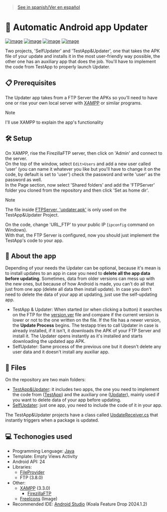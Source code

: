 > [See in spanish/Ver en español](https://github.com/LuisMiSanVe/AutoUpdaterAndroid/blob/main/README.es.md)
# 📱 Automatic Android app Updater
[![image](https://img.shields.io/badge/java-%23ED8B00.svg?style=for-the-badge&logo=openjdk&logoColor=white)](https://www.java.com/)
[![image](https://img.shields.io/badge/Android-3DDC84?style=for-the-badge&logo=android&logoColor=white)](https://developer.android.com/studio)
[![image](https://img.shields.io/badge/Xampp-F37623?style=for-the-badge&logo=xampp&logoColor=white)](https://www.apachefriends.org/es/index.html)
[![image](https://img.shields.io/badge/Android_Studio-3DDC84?style=for-the-badge&logo=android-studio&logoColor=white)](https://developer.android.com/studio)

Two projects, 'SelfUpdater' and 'TestApp&Updater', one that takes the APK file of your update and installs it in the most user-friendly way possible, the other one has an auxiliary app that does the job.
You'll have to implement the code from TestApp to properly launch Updater.
## 📋 Prerequisites
The Updater app takes from a FTP Server the APKs so you'll need to have one or rise your own local server with [XAMPP](https://www.apachefriends.org/es/index.html) or similar programs.
> [!NOTE]
> I'll use XAMPP to explain the app's functionality

## 🛠️ Setup
On XAMPP, rise the FirezillaFTP server, then click on 'Admin' and connect to the server.\
On the top of the window, select `Edit>Users` and add a new user called 'user' (you can name it whatever you like but you'll have to change it on the code, by default is set to 'user') check the password and write 'user' as the password as well.\
In the Page section, now select 'Shared folders' and add the 'FTPServer' folder you cloned from the repository and then click 'Set as home dir'.
> [!NOTE]
> The file inside [FTPServer, 'updater.apk'](https://github.com/LuisMiSanVe/AutoUpdaterAndroid/tree/main/FTPServer) is only used on the TestApp&Updater Project.

On the code, change 'URL_FTP' to your public IP (`ipconfig` command on Windows).\
With that, the FTP Server is configured, now you should just implement the TestApp's code to your app.
## 📖 About the app
Depending of your needs the Updater can be optional, because it's mean is to install updates to an app in case you need to <b>delete all the app data before updating</b>. Sometimes, data from older versions can mess up with the new ones, but because of how Android is made, you can't do all that just from one app (delete all data then install update).
In case you don't need to delete the data of your app at updating, just use the self-updating app.
- TestApp & Updater:
When started (or when clicking a button) it searches on the FTP for the [version.ver](https://github.com/LuisMiSanVe/AutoUpdaterAndroid/blob/main/FTPServer/version.ver) file and compare if the current version is lower or not to the one written on the file. If the file has a newer version, the <b>Update Process</b> begins.
The testapp tries to call Updater in case is already installed, if it isn't, it downloads the APK of your FTP Server and install it.
The Updater opens instantly as it's installed and starts downloading the updated app APK.
- SelfUpdater:
Same process of the previous one but it doesn't delete any user data and it doesn't install any auxiliar app.
## 📂 Files
On the repository are two main folders:
- [TestApp&Updater](https://github.com/LuisMiSanVe/AutoUpdaterAndroid/tree/main/TestApp%26Updater): it includes two apps, the one you need to implement the code from ([TestApp](https://github.com/LuisMiSanVe/AutoUpdaterAndroid/tree/main/TestApp%26Updater/TestApp)) and the auxiliary one ([Updater](https://github.com/LuisMiSanVe/AutoUpdaterAndroid/tree/main/TestApp%26Updater/Updater)), mainly used if you want to delete data of your app before updating.
- [SelfUpdater](https://github.com/LuisMiSanVe/AutoUpdaterAndroid/tree/main/SelfUpdater): just one app, you need to include the code of it in your app.

The TestApp&Updater projects have a class called [UpdateReceiver.cs](https://github.com/LuisMiSanVe/AutoUpdaterAndroid/blob/main/TestApp%26Updater/TestApp/app/src/main/java/com/luismisanve/testapp/UpdateReceiver.java) that instantly triggers when a package is updated.
## 💻 Techonogies used
- Programming Lenguage: [Java](https://www.java.com/)
- Template: Empty Views Activity
- Android API: 24
- Libraries:
  - [FileProvider](https://developer.android.com/reference/androidx/core/content/FileProvider)
  - FTP (3.8.0)
- Other:
  - [XAMPP](https://www.apachefriends.org/es/index.html) (3.3.0)
    - [FirezillaFTP](https://filezilla-project.org/)
  - [FreeIcons](https://freeicons.io/) (Image)
- Recommended IDE: [Android Studio](https://developer.android.com/studio) (Koala Feature Drop 2024.1.2)
